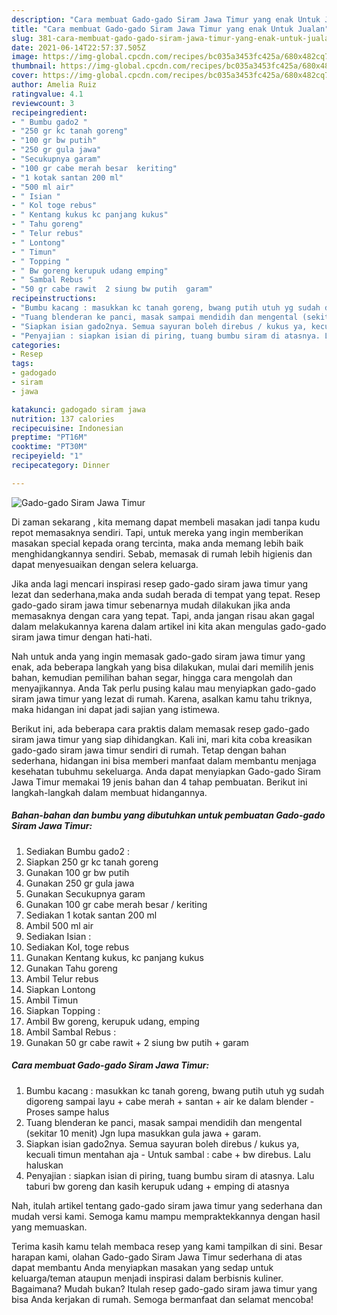 ```yaml
---
description: "Cara membuat Gado-gado Siram Jawa Timur yang enak Untuk Jualan"
title: "Cara membuat Gado-gado Siram Jawa Timur yang enak Untuk Jualan"
slug: 381-cara-membuat-gado-gado-siram-jawa-timur-yang-enak-untuk-jualan
date: 2021-06-14T22:57:37.505Z
image: https://img-global.cpcdn.com/recipes/bc035a3453fc425a/680x482cq70/gado-gado-siram-jawa-timur-foto-resep-utama.jpg
thumbnail: https://img-global.cpcdn.com/recipes/bc035a3453fc425a/680x482cq70/gado-gado-siram-jawa-timur-foto-resep-utama.jpg
cover: https://img-global.cpcdn.com/recipes/bc035a3453fc425a/680x482cq70/gado-gado-siram-jawa-timur-foto-resep-utama.jpg
author: Amelia Ruiz
ratingvalue: 4.1
reviewcount: 3
recipeingredient:
- " Bumbu gado2 "
- "250 gr kc tanah goreng"
- "100 gr bw putih"
- "250 gr gula jawa"
- "Secukupnya garam"
- "100 gr cabe merah besar  keriting"
- "1 kotak santan 200 ml"
- "500 ml air"
- " Isian "
- " Kol toge rebus"
- " Kentang kukus kc panjang kukus"
- " Tahu goreng"
- " Telur rebus"
- " Lontong"
- " Timun"
- " Topping "
- " Bw goreng kerupuk udang emping"
- " Sambal Rebus "
- "50 gr cabe rawit  2 siung bw putih  garam"
recipeinstructions:
- "Bumbu kacang : masukkan kc tanah goreng, bwang putih utuh yg sudah digoreng sampai layu + cabe merah + santan + air ke dalam blender Proses sampe halus"
- "Tuang blenderan ke panci, masak sampai mendidih dan mengental (sekitar 10 menit) Jgn lupa masukkan gula jawa + garam."
- "Siapkan isian gado2nya. Semua sayuran boleh direbus / kukus ya, kecuali timun mentahan aja  Untuk sambal : cabe + bw direbus. Lalu haluskan"
- "Penyajian : siapkan isian di piring, tuang bumbu siram di atasnya. Lalu taburi bw goreng dan kasih kerupuk udang + emping di atasnya"
categories:
- Resep
tags:
- gadogado
- siram
- jawa

katakunci: gadogado siram jawa 
nutrition: 137 calories
recipecuisine: Indonesian
preptime: "PT16M"
cooktime: "PT30M"
recipeyield: "1"
recipecategory: Dinner

---
```



![Gado-gado Siram Jawa Timur](https://img-global.cpcdn.com/recipes/bc035a3453fc425a/680x482cq70/gado-gado-siram-jawa-timur-foto-resep-utama.jpg)

Di zaman  sekarang , kita memang dapat membeli masakan jadi tanpa kudu repot memasaknya sendiri. Tapi, untuk mereka yang ingin memberikan masakan special kepada orang tercinta, maka anda memang lebih baik menghidangkannya sendiri. Sebab, memasak di rumah lebih higienis dan dapat menyesuaikan dengan selera keluarga.

Jika anda lagi mencari inspirasi resep gado-gado siram jawa timur yang lezat dan sederhana,maka anda sudah berada di tempat yang tepat. Resep gado-gado siram jawa timur  sebenarnya mudah dilakukan jika anda memasaknya dengan cara yang tepat. Tapi, anda jangan risau akan gagal dalam melakukannya 
karena dalam artikel ini kita akan mengulas gado-gado siram jawa timur dengan hati-hati.  



Nah untuk anda yang ingin memasak gado-gado siram jawa timur yang enak, ada beberapa langkah yang bisa dilakukan, mulai dari memilih jenis bahan, kemudian pemilihan bahan segar, hingga cara mengolah dan menyajikannya. Anda Tak perlu pusing kalau mau menyiapkan gado-gado siram jawa timur yang lezat di rumah. Karena, asalkan kamu  tahu triknya, maka hidangan ini dapat jadi sajian yang istimewa.

Berikut ini, ada beberapa cara praktis  dalam memasak resep gado-gado siram jawa timur yang siap dihidangkan. Kali ini, mari kita coba kreasikan gado-gado siram jawa timur sendiri di rumah. Tetap dengan bahan sederhana, hidangan ini bisa memberi manfaat dalam membantu menjaga kesehatan tubuhmu sekeluarga. Anda dapat menyiapkan Gado-gado Siram Jawa Timur memakai 19 jenis bahan dan 4 tahap pembuatan. Berikut ini langkah-langkah dalam membuat hidangannya.

<!--inarticleads1-->

##### Bahan-bahan dan bumbu yang dibutuhkan untuk pembuatan Gado-gado Siram Jawa Timur:

1. Sediakan  Bumbu gado2 :
1. Siapkan 250 gr kc tanah goreng
1. Gunakan 100 gr bw putih
1. Gunakan 250 gr gula jawa
1. Gunakan Secukupnya garam
1. Gunakan 100 gr cabe merah besar / keriting
1. Sediakan 1 kotak santan 200 ml
1. Ambil 500 ml air
1. Sediakan  Isian :
1. Sediakan  Kol, toge rebus
1. Gunakan  Kentang kukus, kc panjang kukus
1. Gunakan  Tahu goreng
1. Ambil  Telur rebus
1. Siapkan  Lontong
1. Ambil  Timun
1. Siapkan  Topping :
1. Ambil  Bw goreng, kerupuk udang, emping
1. Ambil  Sambal Rebus :
1. Gunakan 50 gr cabe rawit + 2 siung bw putih + garam




<!--inarticleads2-->

##### Cara membuat Gado-gado Siram Jawa Timur:

1. Bumbu kacang : masukkan kc tanah goreng, bwang putih utuh yg sudah digoreng sampai layu + cabe merah + santan + air ke dalam blender - Proses sampe halus
1. Tuang blenderan ke panci, masak sampai mendidih dan mengental (sekitar 10 menit) Jgn lupa masukkan gula jawa + garam.
1. Siapkan isian gado2nya. Semua sayuran boleh direbus / kukus ya, kecuali timun mentahan aja  - Untuk sambal : cabe + bw direbus. Lalu haluskan
1. Penyajian : siapkan isian di piring, tuang bumbu siram di atasnya. Lalu taburi bw goreng dan kasih kerupuk udang + emping di atasnya




Nah, itulah artikel tentang  gado-gado siram jawa timur  yang sederhana dan mudah versi kami. Semoga kamu mampu mempraktekkannya dengan hasil yang memuaskan. 

Terima kasih kamu telah membaca resep yang kami tampilkan di sini. Besar harapan kami, olahan  Gado-gado Siram Jawa Timur sederhana di atas dapat membantu Anda menyiapkan masakan yang sedap untuk keluarga/teman ataupun menjadi inspirasi dalam berbisnis kuliner. Bagaimana? Mudah bukan? Itulah resep gado-gado siram jawa timur yang bisa Anda kerjakan di rumah. Semoga bermanfaat dan selamat mencoba!

